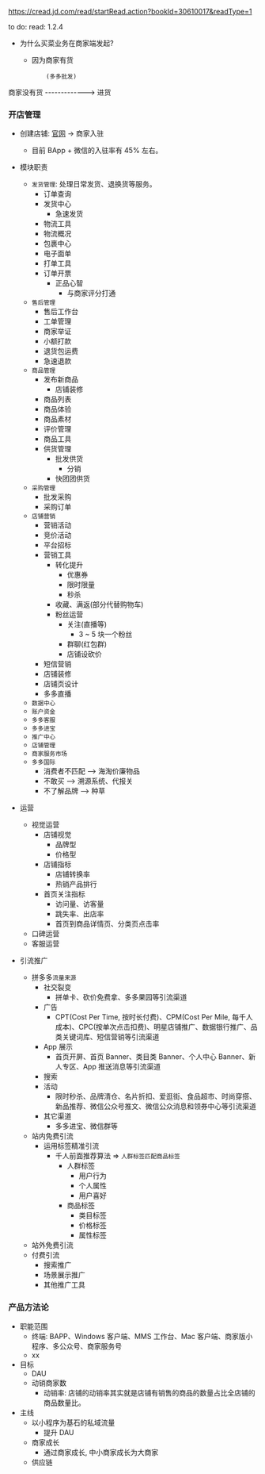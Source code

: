 https://cread.jd.com/read/startRead.action?bookId=30610017&readType=1

to do: read: 1.2.4

* 为什么买菜业务在商家端发起?
  * 因为商家有货

            (多多批发)
商家没有货 -------------> 进货

### 开店管理

* 创建店铺: [官网](https://www.pinduoduo.com/) -> 商家入驻
  * 目前 BApp + 微信的入驻率有 45% 左右。
* 模块职责
  * `发货管理`: 处理日常发货、退换货等服务。
    * 订单查询
    * 发货中心
      * 急速发货
    * 物流工具
    * 物流概况
    * 包裹中心
    * 电子面单
    * 打单工具
    * 订单开票
      * 正品心智
        * 与商家评分打通
  * `售后管理`
    * 售后工作台
    * 工单管理
    * 商家举证
    * 小额打款
    * 退货包运费
    * 急速退款
  * `商品管理`
    * 发布新商品
      * 店铺装修
    * 商品列表
    * 商品体验
    * 商品素材
    * 评价管理
    * 商品工具
    * 供货管理
      * 批发供货
        * 分销
      * 快团团供货
  * `采购管理`
    * 批发采购
    * 采购订单
  * `店铺营销`
    * 营销活动
    * 竞价活动
    * 平台招标
    * 营销工具
      * 转化提升
        * 优惠券
        * 限时限量
        * 秒杀
      * 收藏、满返(部分代替购物车)
      * 粉丝运营
        * 关注(直播等)
          * 3 ~ 5 块一个粉丝
        * 群聊(红包群)
        * 店铺设砍价
    * 短信营销
    * 店铺装修
    * 店铺页设计
    * 多多直播
  * `数据中心`
  * `账户资金`
  * `多多客服`
  * `多多进宝`
  * `推广中心`
  * `店铺管理`
  * `商家服务市场`
  * `多多国际`
    * 消费者不匹配 —> 海淘价廉物品
    * 不敢买 —> 溯源系统、代报关
    * 不了解品牌 —> 种草

* 运营
  * 视觉运营
    * 店铺视觉
      * 品牌型
      * 价格型
    * 店铺指标
      * 店铺转换率
      * 热销产品排行
    * 首页关注指标
      * 访问量、访客量
      * 跳失率、出店率
      * 首页到商品详情页、分类页点击率
  * 口碑运营
  * 客服运营
* 引流推广
  * 拼多多`流量来源`
    * 社交裂变
      * 拼单卡、砍价免费拿、多多果园等引流渠道
    * 广告
      * CPT(Cost Per Time, 按时长付费)、CPM(Cost Per Mile, 每千人成本)、CPC(按单次点击扣费)、明星店铺推广、数据银行推广、品类关键词库、短信营销等引流渠道
    * App 展示
      * 首页开屏、首页 Banner、类目类 Banner、个人中心 Banner、新人专区、App 推送消息等引流渠道
    * 搜索
    * 活动
      * 限时秒杀、品牌清仓、名片折扣、爱逛街、食品超市、时尚穿搭、新品推荐、微信公众号推文、微信公众消息和领券中心等引流渠道
    * 其它渠道
      * 多多进宝、微信群等
  * 站内免费引流
    * 运用标签精准引流
      * 千人前面推荐算法 => `人群标签匹配商品标签`
        * 人群标签
          * 用户行为
          * 个人属性
          * 用户喜好
        * 商品标签
          * 类目标签
          * 价格标签
          * 属性标签
  * 站外免费引流
  * 付费引流
    * 搜索推广
    * 场景展示推广
    * 其他推广工具

### 产品方法论

* 职能范围
  * 终端: BAPP、Windows 客户端、MMS 工作台、Mac 客户端、商家版小程序、多公众号、商家服务号
  * xx
* 目标
  * DAU
  * 动销商家数
    * 动销率: 店铺的动销率其实就是店铺有销售的商品的数量占比全店铺的商品数量比。
* 主线
  * 以小程序为基石的私域流量
    * 提升 DAU
  * 商家成长
    * 通过商家成长, 中小商家成长为大商家
  * 供应链